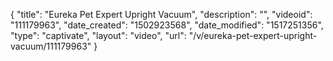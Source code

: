 {
    "title": "Eureka Pet Expert Upright Vacuum",
    "description": "",
    "videoid": "111179963",
    "date_created": "1502923568",
    "date_modified": "1517251356",
    "type": "captivate",
    "layout": "video",
    "url": "\/v\/eureka-pet-expert-upright-vacuum\/111179963"
}